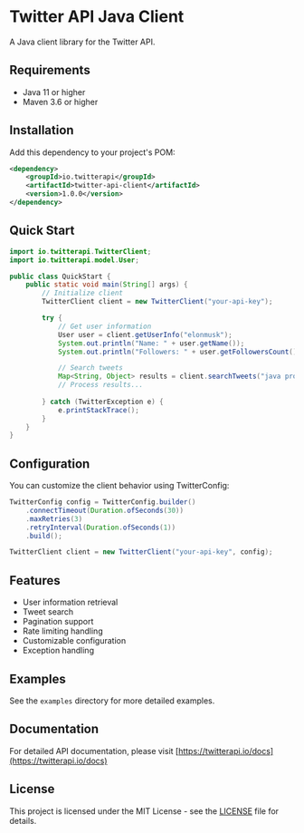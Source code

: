 # Twitter API Java Client

A Java client library for the Twitter API.

## Requirements

- Java 11 or higher
- Maven 3.6 or higher

## Installation

Add this dependency to your project's POM:

```xml
<dependency>
    <groupId>io.twitterapi</groupId>
    <artifactId>twitter-api-client</artifactId>
    <version>1.0.0</version>
</dependency>
```

## Quick Start

```java
import io.twitterapi.TwitterClient;
import io.twitterapi.model.User;

public class QuickStart {
    public static void main(String[] args) {
        // Initialize client
        TwitterClient client = new TwitterClient("your-api-key");

        try {
            // Get user information
            User user = client.getUserInfo("elonmusk");
            System.out.println("Name: " + user.getName());
            System.out.println("Followers: " + user.getFollowersCount());

            // Search tweets
            Map<String, Object> results = client.searchTweets("java programming", "");
            // Process results...
            
        } catch (TwitterException e) {
            e.printStackTrace();
        }
    }
}
```

## Configuration

You can customize the client behavior using TwitterConfig:

```java
TwitterConfig config = TwitterConfig.builder()
    .connectTimeout(Duration.ofSeconds(30))
    .maxRetries(3)
    .retryInterval(Duration.ofSeconds(1))
    .build();

TwitterClient client = new TwitterClient("your-api-key", config);
```

## Features

- User information retrieval
- Tweet search
- Pagination support
- Rate limiting handling
- Customizable configuration
- Exception handling

## Examples

See the `examples` directory for more detailed examples.

## Documentation

For detailed API documentation, please visit [https://twitterapi.io/docs](https://twitterapi.io/docs)

## License

This project is licensed under the MIT License - see the [LICENSE](LICENSE) file for details. 